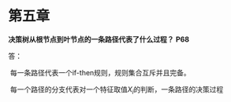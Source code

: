 # 第五章

**决策树从根节点到叶节点的一条路径代表了什么过程？** **P68**

答：

​			每一条路径代表一个if-then规则，规则集合互斥并且完备。

​			每一个路径的分支代表对一个特征取值$X_i$的判断，一条路径的决策过程

